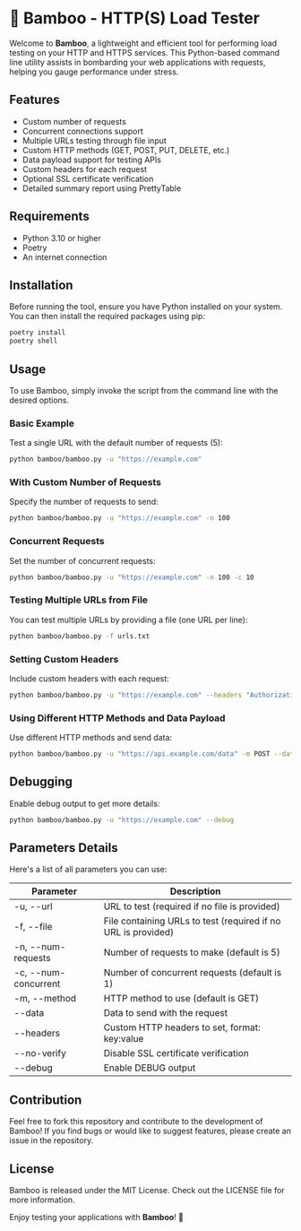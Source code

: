 # :bamboo: Bamboo - HTTP(S) Load Tester

Welcome to **Bamboo**, a lightweight and efficient tool for performing load testing on your HTTP and HTTPS services. This Python-based command line utility assists in bombarding your web applications with requests, helping you gauge performance under stress.

## Features

- Custom number of requests
- Concurrent connections support
- Multiple URLs testing through file input
- Custom HTTP methods (GET, POST, PUT, DELETE, etc.)
- Data payload support for testing APIs
- Custom headers for each request
- Optional SSL certificate verification
- Detailed summary report using PrettyTable

## Requirements

- Python 3.10 or higher
- Poetry
- An internet connection

## Installation

Before running the tool, ensure you have Python installed on your system. You can then install the required packages using pip:

```bash
poetry install
poetry shell
```

## Usage

To use Bamboo, simply invoke the script from the command line with the desired options.

### Basic Example

Test a single URL with the default number of requests (5):
```bash
python bamboo/bamboo.py -u "https://example.com"
```

### With Custom Number of Requests

Specify the number of requests to send:
```bash
python bamboo/bamboo.py -u "https://example.com" -n 100
```

### Concurrent Requests

Set the number of concurrent requests:
```bash
python bamboo/bamboo.py -u "https://example.com" -n 100 -c 10
```

### Testing Multiple URLs from File

You can test multiple URLs by providing a file (one URL per line):
```bash
python bamboo/bamboo.py -f urls.txt
```

### Setting Custom Headers

Include custom headers with each request:
```bash
python bamboo/bamboo.py -u "https://example.com" --headers "Authorization:Bearer YOUR_TOKEN" "Content-Type:application/json"
```

### Using Different HTTP Methods and Data Payload

Use different HTTP methods and send data:
```bash
python bamboo/bamboo.py -u "https://api.example.com/data" -m POST --data '{"key":"value"}'
```

## Debugging

Enable debug output to get more details:
```bash
python bamboo/bamboo.py -u "https://example.com" --debug
```

## Parameters Details

Here's a list of all parameters you can use:

Parameter | Description
--- | ---
-u, --url | URL to test (required if no file is provided)
-f, --file | File containing URLs to test (required if no URL is provided)
-n, --num-requests | Number of requests to make (default is 5)
-c, --num-concurrent | Number of concurrent requests (default is 1)
-m, --method | HTTP method to use (default is GET)
--data | Data to send with the request
--headers | Custom HTTP headers to set, format: key:value
--no-verify | Disable SSL certificate verification
--debug | Enable DEBUG output

## Contribution

Feel free to fork this repository and contribute to the development of Bamboo! If you find bugs or would like to suggest features, please create an issue in the repository.

## License

Bamboo is released under the MIT License. Check out the LICENSE file for more information.

Enjoy testing your applications with **Bamboo**! 🚀
